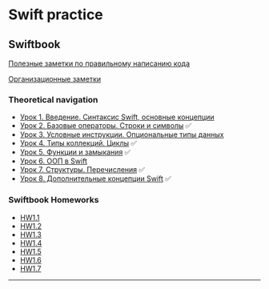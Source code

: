# Swift practice

## Swiftbook

[Полезные заметки по правильному написанию кода](Swiftbook/Notes_swiftbook/advices.md)

[Организационные заметки](Swiftbook/Notes_swiftbook/org_notes.md)
### Theoretical navigation

- [Урок 1. Введение. Синтаксис Swift, основные концепции](Swiftbook/Part1_Swift/Notes_Swift/swift_1.md) 
- [Урок 2. Базовые операторы. Строки и символы](Swiftbook/Part1_Swift/Notes_Swift/swift_2.md) ✅
- [Урок 3. Условные инструкции. Опциональные типы данных](Swiftbook/Part1_Swift/Notes_Swift/swift_3.md) 
- [Урок 4. Типы коллекций. Циклы](Swiftbook/Part1_Swift/Notes_Swift/swift_4.md) ✅
- [Урок 5. Функции и замыкания](Swiftbook/Part1_Swift/Notes_Swift/swift_5.md) ✅
- [Урок 6. ООП в Swift](Swiftbook/Part1_Swift/Notes_Swift/swift_6.md)
- [Урок 7. Структуры. Перечисления](Swiftbook/Part1_Swift/Notes_Swift/swift_7.md) ✅
- [Урок 8. Дополнительные концепции Swift](Swiftbook/Part1_Swift/Notes_Swift/swift_8.md) ✅


### Swiftbook Homeworks

- [HW1.1](Swiftbook/Part1_Swift/Lessons/Lesson_1.2/HW1.1.playground/Pages)
- [HW1.2](Swiftbook/Part1_Swift/Lessons/Lesson_1.3/HW1.2.playground/Contents.swift)
- [HW1.3](Swiftbook/Part1_Swift/Lessons/Lesson_1.4/HW1.3.playground/Pages)
- [HW1.4](Swiftbook/Part1_Swift/Lessons/Lesson_1.5/HW1.4.playground/Contents.swift)
- [HW1.5](Swiftbook/Part1_Swift/Lessons/Lesson_1.6/HW1.5.playground/Contents.swift)
- [HW1.6](Swiftbook/Part1_Swift/Lessons/Lesson_1.7/HW1.6.playground/Contents.swift)
- [HW1.7](Swiftbook/Part1_Swift/Lessons/Lesson_1.8/HW1.7.playground/Contents.swift)

---